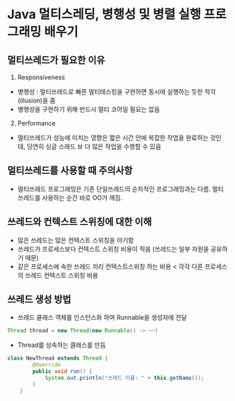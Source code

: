 # Java 멀티스레딩, 병행성 및 병렬 실행 프로그래밍 배우기

## 멀티쓰레드가 필요한 이유
1. Responsiveness
- 병행성 : 멀티쓰레드로 빠른 멀티태스킹을 구현하면 동시에 실행하는 듯한 착각(illusion)을 줌
- 병행성을 구현하기 위해 반드시 멀티 코어일 필요는 없음
2. Performance
- 멀티쓰레드가 성능에 미치는 영향은 짧은 시간 안에 복잡한 작업을 완료하는 것인데, 당연히 싱글 스레드 보 더 많은 작업을 수행할 수 있음

## 멀티쓰레드를 사용할 때 주의사항
- 멀티쓰레드 프로그래밍은 기존 단일쓰레드의 순차적인 프로그래밍과는 다름. 멀티쓰레드를 사용하는 순간 바로 OO가 깨짐.

## 쓰레드와 컨텍스트 스위칭에 대한 이해
- 많은 쓰레드는 많은 컨텍스트 스위칭을 야기함
- 쓰레드가 프로세스보다 컨텍스트 스위칭 비용이 적음 (쓰레드는 일부 자원을 공유하기 때문)
- 같은 프로세스에 속한 쓰레드 끼리 컨텍스트스위칭 하는 비용 < 각각 다른 프로세스의 쓰레드 컨텍스트 스위칭 비용

## 쓰레드 생성 방법
- 쓰레드 클래스 객체를 인스턴스화 하여 Runnable을 생성자에 전달
```java
Thread thread = new Thread(new Runnable() -> ~~)
```
- Thread를 상속하는 클래스를 만듬
```java
class NewThread extends Thread {
        @Override
        public void run() {
            System.out.println("쓰레드 이름: " + this.getName());
        }
    }
```